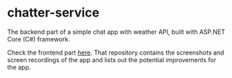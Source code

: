 # chatter-service

The backend part of a simple chat app with weather API, built with ASP.NET Core (C#) framework.

Check the frontend part [here](https://github.com/ignaspangonis/chatter). That repository contains the screenshots and screen recordings of the app and lists out the potential improvements for the app.
